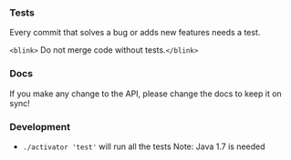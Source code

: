 ### Tests

Every commit that solves a bug or adds new features needs a test.

`<blink>` Do not merge code without tests.`</blink>`

### Docs

If you make any change to the API, please change the docs to keep it on sync!

### Development

- `./activator 'test'` will run all the tests
Note: Java 1.7 is needed